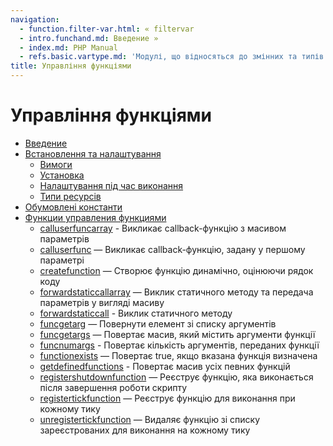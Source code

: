 ```yaml
---
navigation:
  - function.filter-var.html: « filtervar
  - intro.funchand.md: Введение »
  - index.md: PHP Manual
  - refs.basic.vartype.md: 'Модулі, що відносяться до змінних та типів'
title: Управління функціями
---
```

# Управління функціями

-   [Введение](intro.funchand.md)
-   [Встановлення та налаштування](funchand.setup.md)
    -   [Вимоги](funchand.requirements.md)
    -   [Установка](funchand.installation.md)
    -   [Налаштування під час виконання](funchand.configuration.md)
    -   [Типи ресурсів](funchand.resources.md)
-   [Обумовлені константи](funchand.constants.md)
-   [Функции управления функциями](ref.funchand.md)
    -   [calluserfuncarray](function.call-user-func-array.md) - Викликає callback-функцію з масивом параметрів
    -   [calluserfunc](function.call-user-func.md) — Викликає callback-функцію, задану у першому параметрі
    -   [createfunction](function.create-function.md) — Створює функцію динамічно, оцінюючи рядок коду
    -   [forwardstaticcallarray](function.forward-static-call-array.md) — Виклик статичного методу та передача параметрів у вигляді масиву
    -   [forwardstaticcall](function.forward-static-call.md) - Виклик статичного методу
    -   [funcgetarg](function.func-get-arg.md) — Повернути елемент зі списку аргументів
    -   [funcgetargs](function.func-get-args.md) — Повертає масив, який містить аргументи функції
    -   [funcnumargs](function.func-num-args.md) - Повертає кількість аргументів, переданих функції
    -   [functionexists](function.function-exists.md) — Повертає true, якщо вказана функція визначена
    -   [getdefinedfunctions](function.get-defined-functions.md) - Повертає масив усіх певних функцій
    -   [registershutdownfunction](function.register-shutdown-function.md) — Реєструє функцію, яка виконається після завершення роботи скрипту
    -   [registertickfunction](function.register-tick-function.md) — Реєструє функцію для виконання при кожному тику
    -   [unregistertickfunction](function.unregister-tick-function.md) — Видаляє функцію зі списку зареєстрованих для виконання на кожному тику
